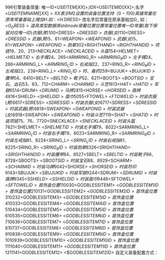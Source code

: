 996引擎装备常量: 唯一ID<$USEITEM[XX]>;IDX<$USEITEMID[XX]>;名字<$USEITEMNAME[XX]>
XX表示M2设置的装备位置支持（0-100)
英雄常量在原来常量基础上增加H. 如：<$H.DRESS>
改名字后常量在原来基础加G_ 如：<$G_DRESS>
道具类型	数据库stdmode	穿戴位置	位置常量	位置唯一ID常量(取下保留对应唯一ID)
衣服(男)	10	0	<$DRESS>	<$DRESSID>
衣服(女)	11	0	<$DRESS>	<$DRESSID>
武器(男)	5、6	1	<$WEAPON>	<$WEAPONID>
武器(女)	5、6	1	<$WEAPON>	<$WEAPONID>
勋章	30	2	<$RIGHTHAND>	<$RIGHTHANDID>
项链	19、20、21	3	<$NECKLACE>	<$NECKLACEID>
头盔	15	4	<$HELMET>	<$HELMETID>
右手镯	24、26	5	<$ARMRING_R>	<$ARMRING_RID>
左手镯	24、26	6	<$ARMRING_L>	<$ARMRING_LID>
右戒指	22、23	7	<$RING_R>	<$RING_RID>
左戒指	22、23	8	<$RING_L>	<$RING_LID>
符、毒药	25	9	<$BUJUK>	<$BUJUKID>
腰带	54、64	10	<$BELT>	<$BELTID>
靴子	52、62	11	<$BOOTS>	<$BOOTSID>
宝石、血石	53、63、7	12	<$CHARM>	<$CHARMID>
斗笠	16	13	<$HAT>	<$HATID>
军鼓	65	14	<$DRUM>	<$DRUMID>
马牌	28	15	<$HORSE>	<$HORSEID>
盾牌	48	16	<$SHIELD>	<$SHIELDID>
面巾	50	55	<$FTOWEL>	<$FTOWELID>
时装衣服(男)	66	17	<$SDRESS>	<$SDRESSID>
时装衣服(女)	67	17	<$SDRESS>	<$SDRESSID>
时装武器(男)	68	18	<$SWEAPON>	<$SWEAPONID>
时装武器(女)	69	18	<$SWEAPON>	<$SWEAPONID>
时装斗笠	71	19	<$SHAT>	<$SHATID>
时装项链	75、76、77	20	<$SNECKLACE>	<$SNECKLACEID>
时装头盔	78	21	<$SHELMET>	<$SHELMETID>
时装左手镯	79、80	22	<$SARMRING_L>	<$SARMRING_LID>
时装右手镯	79、80	23	<$SARMRING_R>	<$SARMRING_RID>
时装左戒指	81、82	24	<$SRING_L>	<$SRING_LID>
时装右戒指	81、82	25	<$SRING_R>	<$SRING_RID>
时装勋章	83	26	<$SRIGHTHAND>	<$SRIGHTHANDID>
时装腰带	84、85	27	<$SBELT>	<$SBELTID>
时装靴子	86、87	28	<$SBOOTS>	<$SBOOTSID>
时装宝石	88、89	29	<$SCHARM>	<$SCHARMID>
时装马牌	90	42	<$SHORSE>	<$SHORSEID>
时装符印	91	43	<$SBUJUK>	<$SBUJUKID>
时装军鼓	92	44	<$SDRUM>	<$SDRUMID>
时装盾牌	93	45	<$SSHIELD>	<$SSHIELDID>
时装面巾	94	46	<$SFTOWEL>	<$SFTOWELID>
首饰盒位置1	100	30	<$GODBLESSITEM1>	<$GODBLESSITEM1ID>
首饰盒位置2	101	31	<$GODBLESSITEM2>	<$GODBLESSITEM2ID>
首饰盒位置3	102	32	<$GODBLESSITEM3>	<$GODBLESSITEM3ID>
首饰盒位置4	103	33	<$GODBLESSITEM4>	<$GODBLESSITEM4ID>
首饰盒位置5	104	34	<$GODBLESSITEM5>	<$GODBLESSITEM5ID>
首饰盒位置6	105	35	<$GODBLESSITEM6>	<$GODBLESSITEM6ID>
首饰盒位置7	106	36	<$GODBLESSITEM7>	<$GODBLESSITEM7ID>
首饰盒位置8	107	37	<$GODBLESSITEM8>	<$GODBLESSITEM8ID>
首饰盒位置9	108	38	<$GODBLESSITEM9>	<$GODBLESSITEM9ID>
首饰盒位置10	109	39	<$GODBLESSITEM10>	<$GODBLESSITEM10ID>
首饰盒位置11	110	40	<$GODBLESSITEM11>	<$GODBLESSITEM11ID>
首饰盒位置12	111	41	<$GODBLESSITEM12>	<$GODBLESSITEM12ID>
自定义装备配置方式：